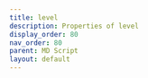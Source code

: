 ```yaml
---
title: level
description: Properties of level
display_order: 80
nav_order: 80
parent: MD Script
layout: default
---
```



